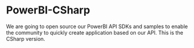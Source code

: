 # PowerBI-CSharp
We are going to open source our PowerBI API SDKs and samples to enable the community to quickly create application based on our API. This is the CSharp version.
